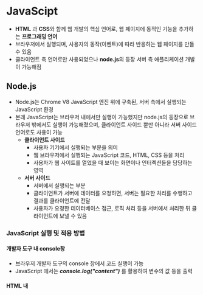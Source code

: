 # JavaScipt
- **HTML** 과 **CSS**와 함께 웹 개발의 핵심 언어로, 웹 페이지에 동적인 기능을 추가하는 **프로그래밍 언어**
- 브라우저에서 실행되며, 사용자의 동작(이벤트)에 따라 반응하는 웹 페이지를 만들 수 있음
- 클라이언트 측 언어로만 사용되었으나 **node.js**의 등장 서버 측 애플리케이션 개발이 가능해짐
## Node.js
- Node.js는 Chrome V8 JavaScript 엔진 위에 구축된, 서버 측에서 실행되는 JavaScript 환경
- 본래 JavaScript는 브라우저 내에서만 실행이 가능했지만 node.js의 등장으로 브라우저 밖에서도 실행이 가능해졌으며, 클라이언트 사이드 뿐만 아니라 서버 사이드 언어로도 사용이 가능
	- **클라이언트 사이드** 
		- 사용자 기기에서 실행되는 부분을 의미
		- 웹 브라우저에서 실행되는 JavaScript 코드, HTML, CSS 등을 처리
		- 사용자가 웹 사이트를 열었을 때 보이는 화면이나 인터렉션들을 담당하는 영역
	- **서버 사이드**
		- 서버에서 실행되는 부분
		- 클라이언트가 서버에 데이터를 요청하면, 서버는 필요한 처리를 수행하고 결과를 클라이언트에 전달
		- 사용자가 요청한 데이터베이스 접근, 로직 처리 등을 서버에서 처리한 뒤 클라이언트에 보낼 수 있음
### JavaScript 실행 및 적용 방법
#### 개발자 도구 내 console창
- 브라우저 개발자 도구의 console 창에서 코드 실행이 가능
- JavaScript 에서는 ***console.log("content")*** 를 활용하여 변수의 값 등을 출력
#### HTML 내 <script> 태그
-